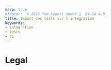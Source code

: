 ```yaml
---
marp: true
#footer: _© 2025 Tom Avenel under 󰵫  BY-SA 4.0_
title: Impact des tests sur l'intégration
keywords:
- integration
- tests
- ci
---
```



<!-- class: legal -->

# Legal
